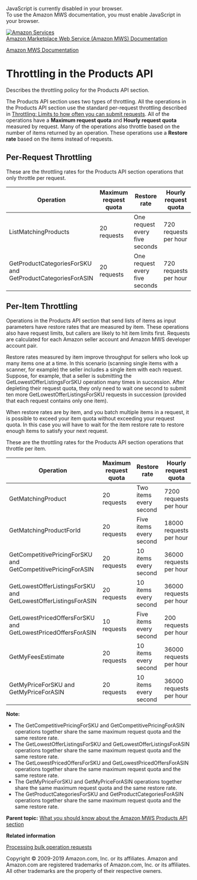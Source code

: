 <div id="MWSDX_noscript">

JavaScript is currently disabled in your browser.  
To use the Amazon MWS documentation, you must enable JavaScript in your
browser.

</div>

<div id="MWSDX_divtop">

[![Amazon
Services](https://images-na.ssl-images-amazon.com/images/G/08/mwsportal/fr_FR/amazonservices.gif
"Amazon Services")](http://services.amazon.fr)  
<span id="MWSDX_titlebar">[Amazon Marketplace Web Service (Amazon MWS)
Documentation](https://developer.amazonservices.fr/gp/mws/docs.html)</span>

</div>

<div id="MWSDX_divbottom">

<div id="MWSDX_divleft">

<div id="MWSDX_toc">

</div>

</div>

<div id="MWSDX_divright">

<div id="MWSDX_content">

<span id="MWSDX_breadcrumbs">[Amazon MWS
Documentation](https://developer.amazonservices.fr/gp/mws/docs.html)</span>

<div id="Products_Throttling" class="nested0">

# Throttling in the Products API

<div class="body">

Describes the throttling policy for the <span class="ph">Products API
section</span>.

The <span class="ph">Products API section</span> uses two types of
throttling. All the operations in the <span class="ph">Products API
section</span> use the standard per-request throttling described in
[Throttling: Limits to how often you can submit
requests](../dev_guide/DG_Throttling.html). All of the operations have a
**Maximum request quota** and **Hourly request quota** measured by
request. Many of the operations also throttle based on the number of
items returned by an operation. These operations use a **Restore rate**
based on the items instead of requests.

<div class="section">

## Per-Request Throttling

These are the throttling rates for the <span class="ph">Products API
section</span> operations that only throttle per
request.

<div class="tablenoborder">

| Operation                                                                                                                            | Maximum request quota | Restore rate                   | Hourly request quota  |
| ------------------------------------------------------------------------------------------------------------------------------------ | --------------------- | ------------------------------ | --------------------- |
| <span class="keyword apiname">ListMatchingProducts</span>                                                                            | 20 requests           | One request every five seconds | 720 requests per hour |
| <span class="keyword apiname">GetProductCategoriesForSKU</span> and <span class="keyword apiname">GetProductCategoriesForASIN</span> | 20 requests           | One request every five seconds | 720 requests per hour |

</div>

</div>

<div class="section">

## Per-Item Throttling

Operations in the <span class="ph">Products API section</span> that send
lists of items as input parameters have restore rates that are measured
by item. These operations also have request limits, but callers are
likely to hit item limits first. Requests are calculated for each Amazon
seller account and <span class="ph">Amazon MWS</span> developer account
pair.

Restore rates measured by item improve throughput for sellers who look
up many items one at a time. In this scenario (scanning single items
with a scanner, for example) the seller includes a single item with each
request. Suppose, for example, that a seller is submitting the
<span class="keyword apiname">GetLowestOfferListingsForSKU</span>
operation many times in succession. After depleting their request quota,
they only need to wait one second to submit ten more
<span class="keyword apiname">GetLowestOfferListingsForSKU</span>
requests in succession (provided that each request contains only one
item).

When restore rates are by item, and you batch multiple items in a
request, it is possible to exceed your item quota without exceeding your
request quota. In this case you will have to wait for the item restore
rate to restore enough items to satisfy your next request.

These are the throttling rates for the <span class="ph">Products API
section</span> operations that throttle per
item.

<div class="tablenoborder">

| Operation                                                                                                                                | Maximum request quota | Restore rate            | Hourly request quota    |
| ---------------------------------------------------------------------------------------------------------------------------------------- | --------------------- | ----------------------- | ----------------------- |
| <span class="keyword apiname">GetMatchingProduct</span>                                                                                  | 20 requests           | Two items every second  | 7200 requests per hour  |
| <span class="keyword apiname">GetMatchingProductForId</span>                                                                             | 20 requests           | Five items every second | 18000 requests per hour |
| <span class="keyword apiname">GetCompetitivePricingForSKU</span> and <span class="keyword apiname">GetCompetitivePricingForASIN</span>   | 20 requests           | 10 items every second   | 36000 requests per hour |
| <span class="keyword apiname">GetLowestOfferListingsForSKU</span> and <span class="keyword apiname">GetLowestOfferListingsForASIN</span> | 20 requests           | 10 items every second   | 36000 requests per hour |
| <span class="keyword apiname">GetLowestPricedOffersForSKU</span> and <span class="keyword apiname">GetLowestPricedOffersForASIN</span>   | 10 requests           | Five items every second | 200 requests per hour   |
| <span class="keyword apiname">GetMyFeesEstimate</span>                                                                                   | 20 requests           | 10 items every second   | 36000 requests per hour |
| <span class="keyword apiname">GetMyPriceForSKU</span> and <span class="keyword apiname">GetMyPriceForASIN</span>                         | 20 requests           | 10 items every second   | 36000 requests per hour |

</div>

**Note:**

  - The <span class="keyword apiname">GetCompetitivePricingForSKU</span>
    and
    <span class="keyword apiname">GetCompetitivePricingForASIN</span>
    operations together share the same maximum request quota and the
    same restore rate.
  - The
    <span class="keyword apiname">GetLowestOfferListingsForSKU</span>
    and
    <span class="keyword apiname">GetLowestOfferListingsForASIN</span>
    operations together share the same maximum request quota and the
    same restore rate.
  - The <span class="keyword apiname">GetLowestPricedOffersForSKU</span>
    and
    <span class="keyword apiname">GetLowestPricedOffersForASIN</span>
    operations together share the same maximum request quota and the
    same restore rate.
  - The <span class="keyword apiname">GetMyPriceForSKU</span> and
    <span class="keyword apiname">GetMyPriceForASIN</span> operations
    together share the same maximum request quota and the same restore
    rate.
  - The <span class="keyword apiname">GetProductCategoriesForSKU</span>
    and <span class="keyword apiname">GetProductCategoriesForASIN</span>
    operations together share the same maximum request quota and the
    same restore rate.

</div>

</div>

<div class="related-links">

<div class="familylinks">

<div class="parentlink">

**Parent topic:** [What you should know about the Amazon MWS Products
API section](../products/Products_Overview.html)

</div>

</div>

<div class="relinfo">

**Related information**  

<div>

[Processing bulk operation
requests](../products/Products_ProcessingBulkOperationRequests.html "Describes how to process operations in bulk by using the ASINList, SellerSKUList, and IdList request parameters.")

</div>

</div>

</div>

</div>

<div id="MWSDX_footer">

Copyright © 2009-2019 Amazon.com, Inc. or its affiliates. Amazon and
Amazon.com are registered trademarks of Amazon.com, Inc. or its
affiliates. All other trademarks are the property of their respective
owners.

</div>

</div>

</div>

<div style="clear: both;">

</div>

</div>
